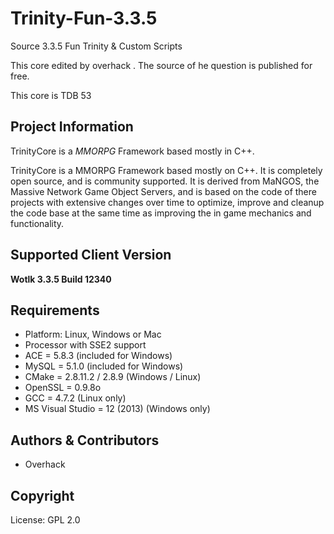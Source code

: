 # Trinity-Fun-3.3.5
Source 3.3.5 Fun Trinity &amp; Custom Scripts

This core edited by overhack . The source of he question is published for free.

This core is TDB 53

## Project Information
TrinityCore is a *MMORPG* Framework based mostly in C++.

TrinityCore is a MMORPG Framework based mostly on C++. It is completely 
open source, and is community supported. It is derived
from MaNGOS, the Massive Network Game Object Servers, 
and is based on the code of there projects with extensive changes over time to optimize, 
improve and cleanup the code base at the same time as improving the in game mechanics
and functionality.

## Supported Client Version
**Wotlk 3.3.5 Build 12340**

## Requirements
+ Platform: Linux, Windows or Mac
+ Processor with SSE2 support
+ ACE = 5.8.3 (included for Windows)
+ MySQL = 5.1.0 (included for Windows)
+ CMake = 2.8.11.2 / 2.8.9 (Windows / Linux)
+ OpenSSL = 0.9.8o
+ GCC = 4.7.2 (Linux only)
+ MS Visual Studio = 12 (2013) (Windows only)

## Authors &amp; Contributors
+ Overhack

## Copyright
License: GPL 2.0
